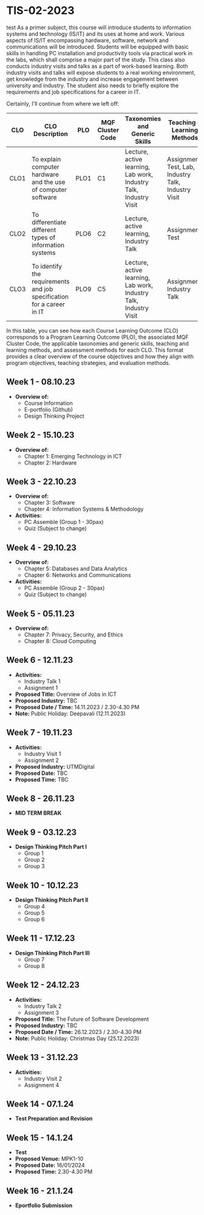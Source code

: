 # TIS-02-2023
test
As a primer subject, this course will introduce students to information systems and technology (IS/IT) and its uses at home and work. Various aspects of IS/IT encompassing hardware, software, network and communications will be introduced. Students will be equipped with basic skills in handling PC installation and productivity tools via practical work in the labs, which shall comprise a major part of the study. This class also conducts industry visits and talks as a part of work-based learning. Both industry visits and talks will expose students to a real working environment, get knowledge from the industry and increase engagement between university and industry. The student also needs to briefly explore the requirements and job specifications for a career in IT.

Certainly, I'll continue from where we left off:

| CLO   | CLO Description                                                 | PLO   | MQF Cluster Code | Taxonomies and Generic Skills | Teaching & Learning Methods                                      | Assessment Methods                              |
|-------|-----------------------------------------------------------------|-------|-------------------|------------------------------|-----------------------------------------------------------------|-------------------------------------------------|
| CLO1  | To explain computer hardware and the use of computer software   | PLO1  | C1               | Lecture, active learning, Lab work, Industry Talk, Industry Visit | Assignment, Test, Lab, Industry Talk, Industry Visit |
| CLO2  | To differentiate different types of information systems       | PLO6  | C2               | Lecture, active learning, Industry Talk | Assignment, Test                                      |
| CLO3  | To identify the requirements and job specification for a career in IT | PLO9  | C5               | Lecture, active learning, Lab work, Industry Talk, Industry Visit | Assignment, Industry Talk                         |

In this table, you can see how each Course Learning Outcome (CLO) corresponds to a Program Learning Outcome (PLO), the associated MQF Cluster Code, the applicable taxonomies and generic skills, teaching and learning methods, and assessment methods for each CLO. This format provides a clear overview of the course objectives and how they align with program objectives, teaching strategies, and evaluation methods.

## Week 1 - 08.10.23
- **Overview of:**
  - Course Information
  - E-portfolio (Github)
  - Design Thinking Project

## Week 2 - 15.10.23
- **Overview of:**
  - Chapter 1: Emerging Technology in ICT
  - Chapter 2: Hardware

## Week 3 - 22.10.23
- **Overview of:**
  - Chapter 3: Software
  - Chapter 4: Information Systems & Methodology
- **Activities:**
  - PC Assemble (Group 1 - 30pax)
  - Quiz (Subject to change)

## Week 4 - 29.10.23
- **Overview of:**
  - Chapter 5: Databases and Data Analytics
  - Chapter 6: Networks and Communications
- **Activities:**
  - PC Assemble (Group 2 - 30pax)
  - Quiz (Subject to change)

## Week 5 - 05.11.23
- **Overview of:**
  - Chapter 7: Privacy, Security, and Ethics
  - Chapter 8: Cloud Computing

## Week 6 - 12.11.23
- **Activities:**
  - Industry Talk 1
  - Assignment 1
- **Proposed Title:** Overview of Jobs in ICT
- **Proposed Industry:** TBC
- **Proposed Date / Time:** 14.11.2023 / 2.30-4.30 PM
- **Note:** Public Holiday: Deepavali (12.11.2023)

## Week 7 - 19.11.23
- **Activities:**
  - Industry Visit 1
  - Assignment 2
- **Proposed Industry:** UTMDigital
- **Proposed Date:** TBC
- **Proposed Time:** TBC

## Week 8 - 26.11.23
- **MID TERM BREAK**

## Week 9 - 03.12.23
- **Design Thinking Pitch Part I**
  - Group 1
  - Group 2
  - Group 3

## Week 10 - 10.12.23
- **Design Thinking Pitch Part II**
  - Group 4
  - Group 5
  - Group 6

## Week 11 - 17.12.23
- **Design Thinking Pitch Part III**
  - Group 7
  - Group 8

## Week 12 - 24.12.23
- **Activities:**
  - Industry Talk 2
  - Assignment 3
- **Proposed Title:** The Future of Software Development
- **Proposed Industry:** TBC
- **Proposed Date / Time:** 26.12.2023 / 2.30-4.30 PM
- **Note:** Public Holiday: Christmas Day (25.12.2023)

## Week 13 - 31.12.23
- **Activities:**
  - Industry Visit 2
  - Assignment 4

## Week 14 - 07.1.24
- **Test Preparation and Revision**

## Week 15 - 14.1.24
- **Test**
- **Proposed Venue:** MPK1-10
- **Proposed Date:** 16/01/2024
- **Proposed Time:** 2.30-4.30 PM

## Week 16 - 21.1.24
- **Eportfolio Submission**
